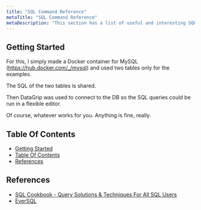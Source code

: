 ```yaml
---
title: "SQL Command Reference"
metaTitle: "SQL Command Reference"
metaDescription: "This section has a list of useful and interesting SQL related commands and learnings I've been learning or found in the past, and have noted down here for future reference for anyone that might be interested in it"
---
```


## Getting Started

For this, I simply made a Docker container for MySQL (<https://hub.docker.com/_/mysql>) and used two tables only for the examples.

The SQL of the two tables is shared.

Then DataGrip was used to connect to the DB so the SQL queries could be run in a flexible editor.

Of course, whatever works for you. Anything is fine, really.

## Table Of Contents

- [Getting Started](#getting-started)
- [Table Of Contents](#table-of-contents)
- [References](#references)

## References

- [SQL Cookbook - Query Solutions & Techniques For All SQL Users](https://www.amazon.com/SQL-Cookbook-Solutions-Techniques-Developers/dp/0596009763)
- [EverSQL](https://www.eversql.com/sql-query-formatter/)
